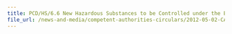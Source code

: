 ```yaml
---
title: PCD/HS/6.6 New Hazardous Substances to be Controlled under the Environmental Protection ans Management Act 
file_url: /news-and-media/competent-authorities-circulars/2012-05-02-CA.pdf
---
```

